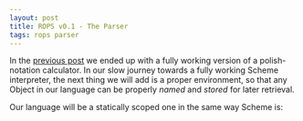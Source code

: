 ```yaml
---
layout: post
title: ROPS v0.1 - The Parser
tags: rops parser
---
```


In the [previous post](/2012/01/03/rops-parser.html) we ended up with
a fully working version of a polish-notation calculator. In our slow
journey towards a fully working Scheme interpreter, the next thing we
will add is a proper environment, so that any Object in our language
can be properly _named_ and _stored_ for later retrieval.

Our language will be a statically scoped one in the same way Scheme
is: 
